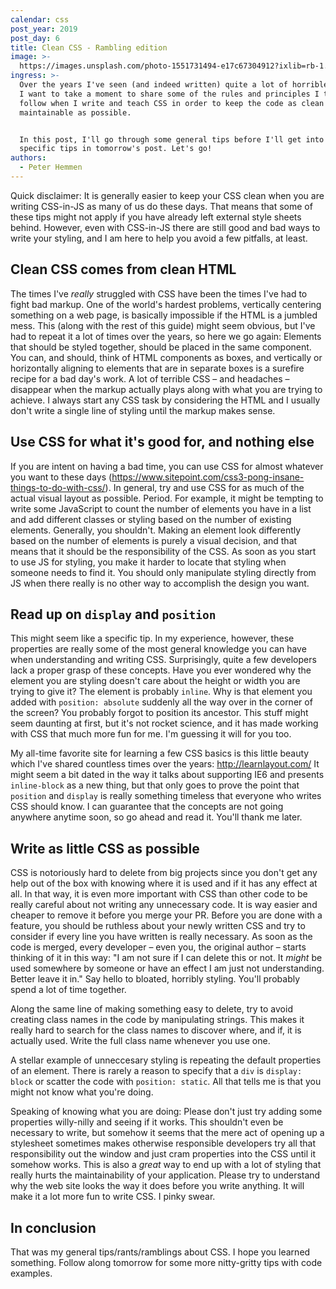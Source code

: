 ```yaml
---
calendar: css
post_year: 2019
post_day: 6
title: Clean CSS - Rambling edition
image: >-
  https://images.unsplash.com/photo-1551731494-e17c67304912?ixlib=rb-1.2.1&ixid=eyJhcHBfaWQiOjEyMDd9&auto=format&fit=crop&w=3300&q=80
ingress: >-
  Over the years I've seen (and indeed written) quite a lot of horrible CSS, and
  I want to take a moment to share some of the rules and principles I try to
  follow when I write and teach CSS in order to keep the code as clean and
  maintainable as possible.


  In this post, I'll go through some general tips before I'll get into some more
  specific tips in tomorrow's post. Let's go!
authors:
  - Peter Hemmen
---
```

Quick disclaimer: It is generally easier to keep your CSS clean when you are writing CSS-in-JS as many of us do these days. That means that some of these tips might not apply if you have already left external style sheets behind. However, even with CSS-in-JS there are still good and bad ways to write your styling, and I am here to help you avoid a few pitfalls, at least.

## Clean CSS comes from clean HTML

The times I've _really_ struggled with CSS have been the times I've had to fight bad markup. One of the world's hardest problems, vertically centering something on a web page, is basically impossible if the HTML is a jumbled mess. This (along with the rest of this guide) might seem obvious, but I've had to repeat it a lot of times over the years, so here we go again: Elements that should be styled together, should be placed in the same component. You can, and should, think of HTML components as boxes, and vertically or horizontally aligning to elements that are in separate boxes is a surefire recipe for a bad day's work. A lot of terrible CSS – and headaches – disappear when the markup actually plays along with what you are trying to achieve. I always start any CSS task by considering the HTML and I usually don't write a single line of styling until the markup makes sense.

## Use CSS for what it's good for, and nothing else

If you are intent on having a bad time, you can use CSS for almost whatever you want to these days (https://www.sitepoint.com/css3-pong-insane-things-to-do-with-css/). In general, try and use CSS for as much of the actual visual layout as possible. Period. For example, it might be tempting to write some JavaScript to count the number of elements you have in a list and add different classes or styling based on the number of existing elements. Generally, you shouldn't. Making an element look differently based on the number of elements is purely a visual decision, and that means that it should be the responsibility of the CSS. As soon as you start to use JS for styling, you make it harder to locate that styling when someone needs to find it. You should only manipulate styling directly from JS when there really is no other way to accomplish the design you want.

## Read up on `display` and `position`

This might seem like a specific tip. In my experience, however, these properties are really some of the most general knowledge you can have when understanding and writing CSS. Surprisingly, quite a few developers lack a proper grasp of these concepts. Have you ever wondered why the element you are styling doesn't care about the height or width you are trying to give it? The element is probably `inline`. Why is that element you added with `position: absolute` suddenly all the way over in the corner of the screen? You probably forgot to position its ancestor. This stuff might seem daunting at first, but it's not rocket science, and it has made working with CSS that much more fun for me. I'm guessing it will for you too.
 
My all-time favorite site for learning a few CSS basics is this little beauty which I've shared countless times over the years: http://learnlayout.com/ It might seem a bit dated in the way it talks about supporting IE6 and presents `inline-block` as a new thing, but that only goes to prove the point that `position` and `display` is really something timeless that everyone who writes CSS should know. I can guarantee that the concepts are not going anywhere anytime soon, so go ahead and read it. You'll thank me later. 
 
## Write as little CSS as possible

CSS is notoriously hard to delete from big projects since you don't get any help out of the box with knowing where it is used and if it has any effect at all. In that way, it is even more important with CSS than other code to be really careful about not writing any unnecessary code. It is way easier and cheaper to remove it before you merge your PR. Before you are done with a feature, you should be ruthless about your newly written CSS and try to consider if every line you have written is really necessary. As soon as the code is merged, every developer – even you, the original author – starts thinking of it in this way: "I am not sure if I can delete this or not. It _might_ be used somewhere by someone or have an effect I am just not understanding. Better leave it in." Say hello to bloated, horribly styling. You'll probably spend a lot of time together.

Along the same line of making something easy to delete, try to avoid creating class names in the code by manipulating strings. This makes it really hard to search for the class names to discover where, and if, it is actually used. Write the full class name whenever you use one.

A stellar example of unneccesary styling is repeating the default properties of an element. There is rarely a reason to specify that a `div` is `display: block` or scatter the code with `position: static`. All that tells me is that you might not know what you're doing.

Speaking of knowing what you are doing: Please don't just try adding some properties willy-nilly and seeing if it works. This shouldn't even be necessary to write, but somehow it seems that the mere act of opening up a stylesheet sometimes makes otherwise responsible developers try all that responsibility out the window and just cram properties into the CSS until it somehow works. This is also a _great_ way to end up with a lot of styling that really hurts the maintainability of your application. Please try to understand why the web site looks the way it does before you write anything. It will make it a lot more fun to write CSS. I pinky swear.

## In conclusion

That was my general tips/rants/ramblings about CSS. I hope you learned something. Follow along tomorrow for some more nitty-gritty  tips with code examples.
